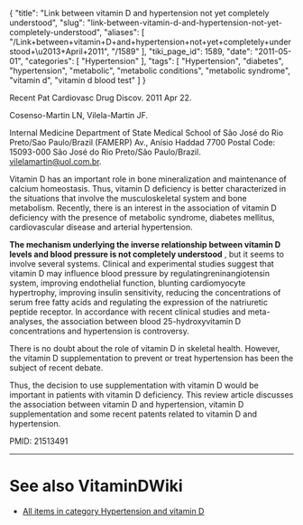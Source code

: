 {
    "title": "Link between vitamin D and hypertension not yet completely understood",
    "slug": "link-between-vitamin-d-and-hypertension-not-yet-completely-understood",
    "aliases": [
        "/Link+between+vitamin+D+and+hypertension+not+yet+completely+understood+\u2013+April+2011",
        "/1589"
    ],
    "tiki_page_id": 1589,
    "date": "2011-05-01",
    "categories": [
        "Hypertension"
    ],
    "tags": [
        "Hypertension",
        "diabetes",
        "hypertension",
        "metabolic",
        "metabolic conditions",
        "metabolic syndrome",
        "vitamin d",
        "vitamin d blood test"
    ]
}


Recent Pat Cardiovasc Drug Discov. 2011 Apr 22. 

Cosenso-Martin LN, Vilela-Martin JF.

Internal Medicine Department of State Medical School of São José do Rio Preto/Sao Paulo/Brazil (FAMERP) Av., Anísio Haddad 7700 Postal Code: 15093-000 São José do Rio Preto/São Paulo/Brazil. vilelamartin@uol.com.br.

Vitamin D has an important role in bone mineralization and maintenance of calcium homeostasis. Thus, vitamin D deficiency is better characterized in the situations that involve the musculoskeletal system and bone metabolism. Recently, there is an interest in the association of vitamin D deficiency with the presence of metabolic syndrome, diabetes mellitus, cardiovascular disease and arterial hypertension. 

 **The mechanism underlying the inverse relationship between vitamin D levels and blood pressure is not completely understood** , but it seems to involve several systems. Clinical and experimental studies suggest that vitamin D may influence blood pressure by regulatingreninangiotensin system, improving endothelial function, blunting cardiomyocyte hypertrophy, improving insulin sensitivity, reducing the concentrations of serum free fatty acids and regulating the expression of the natriuretic peptide receptor. In accordance with recent clinical studies and meta-analyses, the association between blood 25-hydroxyvitamin D concentrations and hypertension is controversy. 

There is no doubt about the role of vitamin D in skeletal health. However, the vitamin D supplementation to prevent or treat hypertension has been the subject of recent debate. 

Thus, the decision to use supplementation with vitamin D would be important in patients with vitamin D deficiency. This review article discusses the association between vitamin D and hypertension, vitamin D supplementation and some recent patents related to vitamin D and hypertension.

PMID: 21513491 

- - - - - - - - - - 

# See also VitaminDWiki

* [All items in category Hypertension and vitamin D](https://www.VitaminDWiki.com/tiki-browse_categories.php?parentId=101&sort_mode=created_desc)